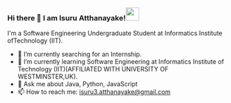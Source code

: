 ### Hi there 👋 I am Isuru Atthanayake!<img src="https://raw.githubusercontent.com/MartinHeinz/MartinHeinz/master/wave.gif" width="30px">
I'm a Software Engineering Undergraduate Student at Informatics Institute ofTechnology (IIT).
<!--
**Isuru2Atthanayake/Isuru2Atthanayake** is a ✨ _special_ ✨ repository because its `README.md` (this file) appears on your GitHub profile.
-->
<!--Here are some ideas to get you started:

- 🔭 I’m currently working on ...
- 🌱 I’m currently learning ...
- 👯 I’m looking to collaborate on ...
- 🤔 I’m looking for help with ...
- 💬 Ask me about ...
- 📫 How to reach me: ...
- 😄 Pronouns: ...
- ⚡ Fun fact: ...
-->
<!--![Anurag's GitHub stats](https://github-readme-stats.vercel.app/api?username=Isuru2Atthanayake&show_icons=true)-->
- 🔭 I’m currently searching for an Internship. 
- 🌱 I’m currently learning Software Engineering at Informatics Institute of Technology (IIT)(AFFILIATED WITH UNIVERSITY OF WESTMINSTER,UK).
- 💬 Ask me about Java, Python, JavaScript
- 📫 How to reach me: isuru3.atthanayake@gmail.com


